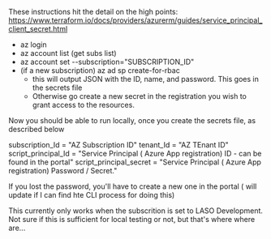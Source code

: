 
These instructions hit the detail on the high points:
https://www.terraform.io/docs/providers/azurerm/guides/service_principal_client_secret.html



- az login 
- az account list  (get subs list)
-  az account set --subscription="SUBSCRIPTION_ID"
-  (if a new subscription)  az ad sp create-for-rbac
   -  this will output JSON with the ID, name, and password.  This goes in the secrets file
   -  Otherwise go create a new secret in the registration you wish to grant access to the resources.

Now you should be able to run locally, once you create the secrets file, as described below

subscription_Id 		= "AZ Subscription ID"
tenant_Id				= "AZ TEnant ID"
script_principal_Id		= "Service Principal ( Azure App registration)  ID - can be found in the portal"
script_principal_secret	= "Service Principal ( Azure App registration)  Password / Secret." 

 If you lost the password, you'll have to create a new one in the portal ( will update if I can find hte CLI process for doing this)

This currently only works when the subscrition is set to LASO Development.  Not sure if this is sufficient for local testing or not, but that's where where are...




